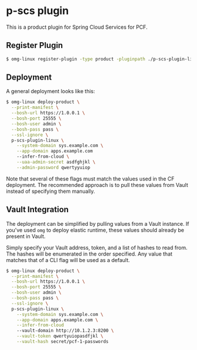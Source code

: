 # p-scs plugin

This is a product plugin for Spring Cloud Services for PCF.

## Register Plugin

```bash
$ omg-linux register-plugin -type product -pluginpath ./p-scs-plugin-linux
```

## Deployment

A general deployment looks like this:

```bash
$ omg-linux deploy-product \
  --print-manifest \
  --bosh-url https://1.0.0.1 \
  --bosh-port 25555 \
  --bosh-user admin \
  --bosh-pass pass \
  --ssl-ignore \
  p-scs-plugin-linux \
    --system-domain sys.example.com \
    --app-domain apps.example.com
    --infer-from-cloud \
    --uaa-admin-secret asdfghjkl \
    --admin-password qwertyyuiop
```

Note that several of these flags must match the values used in the CF deployment.
The recommended approach is to pull these values from Vault instead of specifying them manually.

## Vault Integration

The deployment can be simplified by pulling values from a Vault instance.
If you've used `omg` to deploy elastic runtime, these values should already be present in Vault.

Simply specify your Vault address, token, and a list of hashes to read from.
The hashes will be enumerated in the order specified.
Any value that matches that of a CLI flag will be used as a default.

```bash
$ omg-linux deploy-product \
  --print-manifest \
  --bosh-url https://1.0.0.1 \
  --bosh-port 25555 \
  --bosh-user admin \
  --bosh-pass pass \
  --ssl-ignore \
  p-scs-plugin-linux \
    --system-domain sys.example.com \
    --app-domain apps.example.com \
    --infer-from-cloud
    --vault-domain http://10.1.2.3:8200 \
    --vault-token qwertyuiopasdfjkl \
    --vault-hash secret/pcf-1-passwords
```
